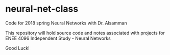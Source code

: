 # neural-net-class
Code for 2018 spring Neural Networks with Dr. Alsamman

This repository will hold source code and notes associated with projects for ENEE 4096 Independent Study - Neural Networks

Good Luck!
